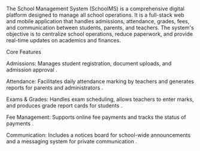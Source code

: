 The School Management System (SchoolMS) is a comprehensive digital platform designed to manage all school operations. It is a full-stack web and mobile application that handles admissions, attendance, grades, fees, and communication between students, parents, and teachers. The system's objective is to centralize school operations, reduce paperwork, and provide real-time updates on academics and finances.




Core Features

Admissions: Manages student registration, document uploads, and admission approval .


Attendance: Facilitates daily attendance marking by teachers and generates reports for parents and administrators .


Exams & Grades: Handles exam scheduling, allows teachers to enter marks, and produces grade report cards for students .


Fee Management: Supports online fee payments and tracks the status of payments .


Communication: Includes a notices board for school-wide announcements and a messaging system for private communication .







